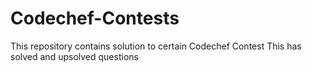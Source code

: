 # Codechef-Contests
This repository contains solution to certain Codechef Contest
This has solved and upsolved questions

